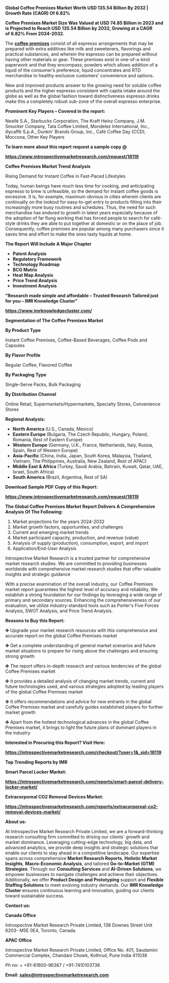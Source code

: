 <p><strong>Global Coffee Premixes Market Worth USD 135.54 Billion By 2032 | Growth Rate (CAGR) Of 6.82%</strong></p>
<p><strong>Coffee Premixes Market Size Was Valued at USD&nbsp;74.85&nbsp;Billion in 2023 and is Projected to Reach USD&nbsp;135.54&nbsp;Billion by 2032, Growing at a CAGR of&nbsp;6.82%&nbsp;From 2024-2032.</strong></p>
<p>The <a href="https://introspectivemarketresearch.com/reports/coffee-premixes-market/"><strong>coffee premixes</strong></a> consist of all espresso arrangements that may be prepared with extra additives like milk and sweeteners, flavorings and practical substances, and wherein the espresso can be prepared without having other materials or gear. These premixes exist in one-of-a-kind paperwork and that they encompass; powders which allows addition of a liquid of the consumer&rsquo;s preference, liquid concentrates and RTD merchandise to healthy exclusive customers&rsquo; convenience and options.</p>
<p>New and improved products answer to the growing need for soluble coffee products and the higher espresso consistent with capita intake around the globe as well as the global fashion toward distinctiveness espresso drinks make this a completely robust sub-zone of the overall espresso enterprise.</p>
<p><strong>Prominent Key Players &ndash; Covered in the report:</strong></p>
<p>Nestl&eacute; S.A., Starbucks Corporation, The Kraft Heinz Company, J.M. Smucker Company, Tata Coffee Limited, Mondelez International, Inc., illycaff&egrave; S.p.A., Dunkin' Brands Group, Inc., Caf&eacute; Coffee Day (CCD), Moccona, Other Key Players</p>
<p><strong>To learn more about this report request a sample copy @</strong></p>
<p><a href="https://www.introspectivemarketresearch.com/request/18119"><strong>https://www.introspectivemarketresearch.com/request/18119</strong></a></p>
<p><strong>Coffee Premixes Market Trend Analysis</strong></p>
<p>Rising Demand for Instant Coffee in Fast-Paced Lifestyles</p>
<p>Today, human beings have much less time for cooking, and anticipating espresso to brew is unfeasible, so the demand for instant coffee goods is excessive. It is, for example, maximum obvious in cities wherein clients are continually on the lookout for easy-to-get entry to products fitting into their increasingly more busy routines and schedules. Thus, the need for such merchandise has endured to growth in latest years especially because of the adoption of far flung working that has forced people to search for caf&eacute;-style drinks they are able to put together at domestic or on the place of job. Consequently, coffee premixes are popular among many purchasers since it saves time and effort to make the ones tasty liquids at home.</p>
<p><strong>The Report Will Include A Major Chapter</strong></p>
<ul>
<li><strong>Patent Analysis</strong></li>
<li><strong>Regulatory Framework</strong></li>
<li><strong>Technology Roadmap</strong></li>
<li><strong>BCG Matrix</strong></li>
<li><strong>Heat Map Analysis</strong></li>
<li><strong>Price Trend Analysis</strong></li>
<li><strong>Investment Analysis</strong></li>
</ul>
<p><strong>"Research made simple and affordable &ndash; Trusted Research Tailored just for you &ndash; IMR Knowledge Cluster"</strong></p>
<p><a href="https://www.imrknowledgecluster.com/"><strong>https://www.imrknowledgecluster.com/</strong></a></p>
<p><strong>Segmentation of The Coffee Premixes Market</strong></p>
<p><strong>By Product Type</strong></p>
<p>Instant Coffee Premixes, Coffee-Based Beverages, Coffee Pods and Capsules</p>
<p><strong>By Flavor Profile</strong></p>
<p>Regular Coffee, Flavored Coffee</p>
<p><strong>By Packaging Type</strong></p>
<p>Single-Serve Packs, Bulk Packaging</p>
<p><strong>By Distribution Channel</strong></p>
<p>Online Retail, Supermarkets/Hypermarkets, Specialty Stores, Convenience Stores</p>
<p><strong>Regional Analysis:</strong></p>
<ul>
<li><strong>North America&nbsp;</strong>(U.S., Canada, Mexico)</li>
<li><strong>Eastern Europe&nbsp;</strong>(Bulgaria, The Czech Republic, Hungary, Poland, Romania, Rest of Eastern Europe)</li>
<li><strong>Western Europe&nbsp;</strong>(Germany, U.K., France, Netherlands, Italy, Russia, Spain, Rest of Western Europe)</li>
<li><strong>Asia-Pacific&nbsp;</strong>(China, India, Japan, South Korea, Malaysia, Thailand, Vietnam, The Philippines, Australia, New Zealand, Rest of APAC)</li>
<li><strong>Middle East &amp; Africa&nbsp;</strong>(Turkey, Saudi Arabia, Bahrain, Kuwait, Qatar, UAE, Israel, South Africa)</li>
<li><strong>South America&nbsp;</strong>(Brazil, Argentina, Rest of SA)</li>
</ul>
<p><strong>Download Sample PDF Copy of this Report:</strong></p>
<p><a href="https://www.introspectivemarketresearch.com/request/18119"><strong>https://www.introspectivemarketresearch.com/request/18119</strong></a></p>
<p><strong>The Global Coffee Premixes Market Report Delivers A Comprehensive Analysis Of The Following:</strong></p>
<ol>
<li>Market projections for the years 2024-2032</li>
<li>Market growth factors, opportunities, and challenges</li>
<li>Current and emerging market trends</li>
<li>Market participant capacity, production, and revenue (value)</li>
<li>Analysis of supply (production), consumption, export, and import</li>
<li>Application/End-User Analysis</li>
</ol>
<p>Introspective Market Research is a trusted partner for comprehensive market research studies. We are committed to providing businesses worldwide with comprehensive market research studies that offer valuable insights and strategic guidance</p>
<p>With a precise examination of the overall industry, our Coffee Premixes market report guarantees the highest level of accuracy and reliability. We establish a strong foundation for our findings by leveraging a wide range of primary and secondary sources. Enhancing the comprehensiveness of our evaluation, we utilize industry-standard tools such as Porter's Five Forces Analysis, SWOT Analysis, and Price Trend Analysis.</p>
<p><strong>Reasons to Buy this Report:</strong></p>
<p>✤ Upgrade your market research resources with this comprehensive and accurate report on the global Coffee Premixes market</p>
<p>✤ Get a complete understanding of general market scenarios and future market situations to prepare for rising above the challenges and ensuring strong growth</p>
<p>✤ The report offers in-depth research and various tendencies of the global Coffee Premixes market</p>
<p>✤ It provides a detailed analysis of changing market trends, current and future technologies used, and various strategies adopted by leading players of the global Coffee Premixes market</p>
<p>✤ It offers recommendations and advice for new entrants in the global Coffee Premixes market and carefully guides established players for further market growth</p>
<p>✤ Apart from the hottest technological advances in the global Coffee Premixes market, it brings to light the future plans of dominant players in the industry</p>
<p><strong>Interested in Procuring this Report? Visit Here:</strong></p>
<p><a href="https://introspectivemarketresearch.com/checkout/?user=1&amp;_sid=18119"><strong>https://introspectivemarketresearch.com/checkout/?user=1&amp;_sid=18119</strong></a></p>
<p><strong>Top Trending Reports by IMR</strong></p>
<p><strong>Smart Parcel Locker Market:</strong></p>
<p><a href="https://introspectivemarketresearch.com/reports/smart-parcel-delivery-locker-market/"><strong>https://introspectivemarketresearch.com/reports/smart-parcel-delivery-locker-market/</strong></a></p>
<p><strong>Extracorporeal CO2 Removal Devices Market:</strong></p>
<p><a href="https://introspectivemarketresearch.com/reports/extracorporeal-co2-removal-devices-market/"><strong>https://introspectivemarketresearch.com/reports/extracorporeal-co2-removal-devices-market/</strong></a></p>
<p><strong>About us:</strong></p>
<p>At Introspective Market Research Private Limited, we are a forward-thinking research consulting firm committed to driving our clients' growth and market dominance. Leveraging cutting-edge technology, big data, and advanced analytics, we provide deep insights and strategic solutions that enable our clients to stay ahead in a competitive landscape. Our expertise spans across comprehensive&nbsp;<strong>Market Research Reports</strong>,&nbsp;<strong>Holistic Market Insights</strong>,&nbsp;<strong>Macro-Economic Analysis</strong>, and tailored&nbsp;<strong>Go-to-Market (GTM) Strategies</strong>. Through our&nbsp;<strong>Consulting Services</strong>&nbsp;and&nbsp;<strong>AI-Driven Solutions</strong>, we empower businesses to navigate challenges and achieve their objectives. Additionally, we offer&nbsp;<strong>Product Design and Prototyping</strong>&nbsp;support and&nbsp;<strong>Flexible Staffing Solutions</strong>&nbsp;to meet evolving industry demands. Our&nbsp;<strong>IMR Knowledge Cluster</strong>&nbsp;ensures continuous learning and innovation, guiding our clients toward sustainable success.</p>
<p><strong>Contact us:</strong></p>
<p><strong>Canada Office</strong></p>
<p>Introspective Market Research Private Limited, 138 Downes Street Unit 6203- M5E 0E4, Toronto, Canada.</p>
<p><strong>APAC Office</strong></p>
<p>Introspective Market Research Private Limited, Office No. 401, Saudamini Commercial Complex, Chandani Chowk, Kothrud, Pune India 411038</p>
<p>Ph no: + +91-81800-96367 / +91-7410103736</p>
<p><strong>Email:&nbsp;</strong><a href="https://wordhtml.com/"><strong>sales@introspectivemarketresearch.com</strong></a></p>
